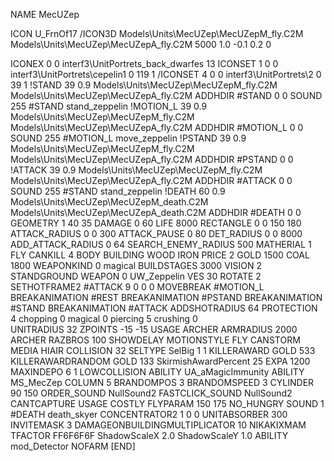 NAME MecUZep

ICON U_FrnOf17
/ICON3D Models\Units\MecUZep\MecUZepM_fly.C2M Models\Units\MecUZep\MecUZepA_fly.C2M 5000 1.0 -0.1 0.2 0 

ICONEX 0 0 interf3\UnitPortrets\_back_dwarfes 13
ICONSET 1 0 0 interf3\UnitPortrets\cepelin1 0 119 1
/ICONSET 4 0 0 interf3\UnitPortrets\2 0 39 1
!STAND         39 0.9 Models\Units\MecUZep\MecUZepM_fly.C2M Models\Units\MecUZep\MecUZepA_fly.C2M
ADDHDIR #STAND 0 0
SOUND 255 #STAND stand_zeppelin
!MOTION_L      39 0.9 Models\Units\MecUZep\MecUZepM_fly.C2M Models\Units\MecUZep\MecUZepA_fly.C2M
ADDHDIR #MOTION_L 0 0
SOUND 255 #MOTION_L move_zeppelin
!PSTAND        39 0.9 Models\Units\MecUZep\MecUZepM_fly.C2M Models\Units\MecUZep\MecUZepA_fly.C2M
ADDHDIR #PSTAND 0 0 
!ATTACK        39 0.9 Models\Units\MecUZep\MecUZepM_fly.C2M Models\Units\MecUZep\MecUZepA_fly.C2M
ADDHDIR #ATTACK 0 0
SOUND 255 #STAND stand_zeppelin
!DEATH         60 0.9 Models\Units\MecUZep\MecUZepM_death.C2M Models\Units\MecUZep\MecUZepA_death.C2M
ADDHDIR #DEATH 0 0
GEOMETRY 1 40 35
DAMAGE   0 60
LIFE     8000
RECTANGLE 0 0 150 180
ATTACK_RADIUS 0 0 300
ATTACK_PAUSE 0 80
DET_RADIUS 0 0 8000
ADD_ATTACK_RADIUS 0 64
SEARCH_ENEMY_RADIUS 500
MATHERIAL 1 FLY
CANKILL 4 BODY BUILDING WOOD IRON
PRICE 2 GOLD 1500 COAL 1800
WEAPONKIND 0 magical
BUILDSTAGES 3000
VISION 2
STANDGROUND
WEAPON 0 UW_Zeppelin
VES 30
ROTATE 2
SETHOTFRAME2 #ATTACK 9 0 0 0
MOVEBREAK #MOTION_L
BREAKANIMATION #REST
BREAKANIMATION #PSTAND
BREAKANIMATION #STAND
BREAKANIMATION #ATTACK
ADDSHOTRADIUS 64
PROTECTION 4 chopping 0 magical 0 piercing 5 crushing 0         
UNITRADIUS 32
ZPOINTS -15 -15
USAGE ARCHER
ARMRADIUS 		2000
ARCHER
RAZBROS 100
SHOWDELAY
MOTIONSTYLE FLY
CANSTORM
MEDIA HIAIR
COLLISION 32
SELTYPE SelBig 1 1
KILLERAWARD             GOLD 533
KILLERAWARDRANDOM       GOLD 133
SkirmishAwardPercent 25
EXPA 1200
MAXINDEPO 6 1
LOWCOLLISION
ABILITY	UA_aMagicImmunity
ABILITY MS_MecZep
COLUMN 5
BRANDOMPOS 3
BRANDOMSPEED 3
CYLINDER 90 150
ORDER_SOUND NullSound2
FASTCLICK_SOUND NullSound2
CANTCAPTURE
USAGE COSTLY
FLYPARAM 150 175
NO_HUNGRY
SOUND 1 #DEATH death_skyer
CONCENTRATOR2 1 0 0
UNITABSORBER 300
INVITEMASK 3
DAMAGEONBUILDINGMULTIPLICATOR 10
NIKAKIXMAM
TFACTOR FF6F6F6F
ShadowScaleX 2.0
ShadowScaleY 1.0
ABILITY mod_Detector
NOFARM
[END]
